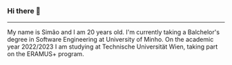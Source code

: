 ### Hi there 👋

---

My name is Simão and I am 20 years old.
I'm currently taking a Balchelor's degree in Software Engineering at University of Minho.
On the academic year 2022/2023 I am studying at Technische Universität Wien, taking part on the ERAMUS+ program.
